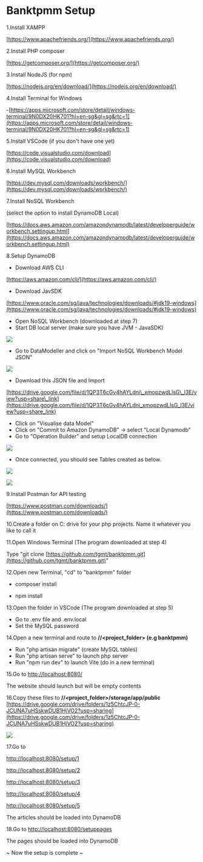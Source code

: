 # Banktpmm Setup

1.Install XAMPP

[https://www.apachefriends.org/](https://www.apachefriends.org/)

2.Install PHP composer

[https://getcomposer.org/](https://getcomposer.org/)

3.Install NodeJS (for npm)

[https://nodejs.org/en/download/](https://nodejs.org/en/download/)

4.Install Terminal for Windows

-[https://apps.microsoft.com/store/detail/windows-terminal/9N0DX20HK701?hl=en-sg&gl=sg&rtc=1](https://apps.microsoft.com/store/detail/windows-terminal/9N0DX20HK701?hl=en-sg&gl=sg&rtc=1)

5.Install VSCode (if you don't have one yet)

[https://code.visualstudio.com/download](https://code.visualstudio.com/download)

6.Install MySQL Workbench

[https://dev.mysql.com/downloads/workbench/](https://dev.mysql.com/downloads/workbench/)

7.Install NoSQL Workbench

(select the option to install DynamoDB Local)

[https://docs.aws.amazon.com/amazondynamodb/latest/developerguide/workbench.settingup.html](https://docs.aws.amazon.com/amazondynamodb/latest/developerguide/workbench.settingup.html)

8.Setup DynamoDB

- Download AWS CLI

[https://aws.amazon.com/cli/](https://aws.amazon.com/cli/)

- Download JavSDK

[https://www.oracle.com/sg/java/technologies/downloads/#jdk19-windows](https://www.oracle.com/sg/java/technologies/downloads/#jdk19-windows)

- Open NoSQL Workbench (downloaded at step 7)
- Start DB local server (make sure you have JVM - JavaSDK)

![](RackMultipart20230112-1-xzd6k_html_47edbeb602e5a3b1.png)

- Go to DataModeller and click on "Import NoSQL Workbench Model JSON"

![](RackMultipart20230112-1-xzd6k_html_4d0fb29b691db983.png)

- Download this JSON file and Import

[https://drive.google.com/file/d/1QP3T6cGv4hAYLdni\_xmopzwdLlsG\_l3E/view?usp=share\_link](https://drive.google.com/file/d/1QP3T6cGv4hAYLdni_xmopzwdLlsG_l3E/view?usp=share_link)

- Click on "Visualise data Model"
- Click on "Commit to Amazon DynamoDB" -\> select "Local Dynamodb"
- Go to "Operation Builder" and setup LocalDB connection

![](RackMultipart20230112-1-xzd6k_html_977f5b377bd5f20e.png)

- Once connected, you should see Tables created as below.

![](RackMultipart20230112-1-xzd6k_html_820b0042be4d08d.png)

![](RackMultipart20230112-1-xzd6k_html_4e4da3d0ea20590c.png)

9.Install Postman for API testing

[https://www.postman.com/downloads/](https://www.postman.com/downloads/)

10.Create a folder on C: drive for your php projects. Name it whatever you like to call it

11.Open Windows Terminal (The program downloaded at step 4)

Type "git clone [https://github.com/tgmt/banktpmm.git](https://github.com/tgmt/banktpmm.git)"

12.Open new Terminal, "cd" to "banktpmm" folder

- composer install

- npm install

13.Open the folder in VSCode (The program downloaded at step 5)

- Go to .env file and .env.local
- Set the MySQL password

14.Open a new terminal and route to **//\<project\_folder\> (e.g banktpmm)**

- Run "php artisan migrate" (create MySQL tables)
- Run "php artisan serve" to launch php server
- Run "npm run dev" to launch Vite (do in a new terminal)

15.Go to [http://localhost:8080/](http://localhost:8080/)

The website should launch but will be empty contents

16.Copy these files to **//\<project\_folder\>/storage/app/public**
[https://drive.google.com/drive/folders/1z5ChtcJP-0-JCUNA7uHSskwDUB1HjVO2?usp=sharing](https://drive.google.com/drive/folders/1z5ChtcJP-0-JCUNA7uHSskwDUB1HjVO2?usp=sharing)

![](RackMultipart20230112-1-xzd6k_html_9893a3d29c583444.png)

17.Go to

[http://localhost:8080/setup/1](http://localhost:8080/setup/1)

[http://localhost:8080/setup/2](http://localhost:8080/setup/2)

[http://localhost:8080/setup/3](http://localhost:8080/setup/3)

[http://localhost:8080/setup/4](http://localhost:8080/setup/4)

[http://localhost:8080/setup/5](http://localhost:8080/setup/5)

The articles should be loaded into DynamoDB

18.Go to [http://localhost:8080/setuppages](http://localhost:8080/setuppages)

The pages should be loaded into DynamoDB

~ Now the setup is complete ~